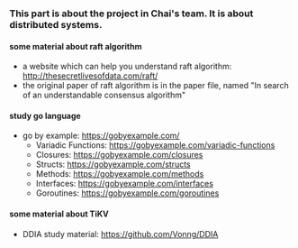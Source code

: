 ### This part is about the project in Chai's team. It is about distributed systems.

#### some material about raft algorithm
- a website which can help you understand raft algorithm: http://thesecretlivesofdata.com/raft/
- the original paper of raft algorithm is in the paper file, named "In search of an understandable consensus algorithm"
#### study go language
-  go by example: https://gobyexample.com/
	- Variadic Functions: https://gobyexample.com/variadic-functions
	- Closures: https://gobyexample.com/closures
	- Structs: https://gobyexample.com/structs
	- Methods: https://gobyexample.com/methods
	- Interfaces: https://gobyexample.com/interfaces
	- Goroutines: https://gobyexample.com/goroutines
#### some material about TiKV
- DDIA study material: https://github.com/Vonng/DDIA